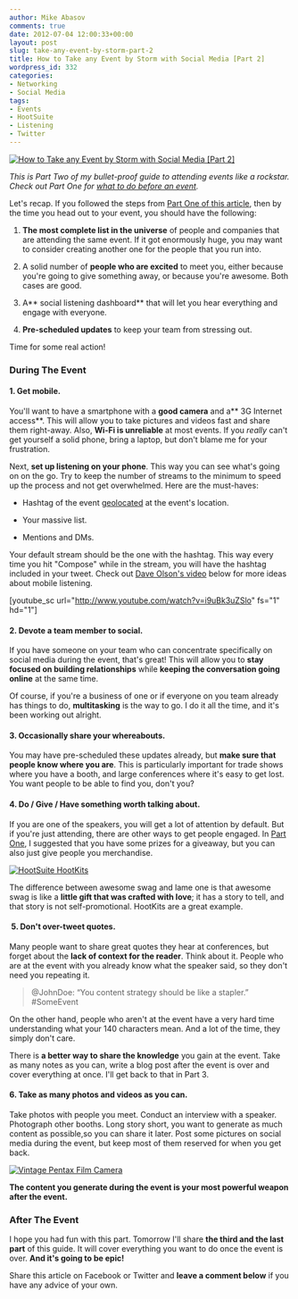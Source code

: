 ```yaml
---
author: Mike Abasov
comments: true
date: 2012-07-04 12:00:33+00:00
layout: post
slug: take-any-event-by-storm-part-2
title: How to Take any Event by Storm with Social Media [Part 2]
wordpress_id: 332
categories:
- Networking
- Social Media
tags:
- Events
- HootSuite
- Listening
- Twitter
---
```


[![How to Take any Event by Storm with Social Media [Part 2]](http://marketingbeforefunding.com/wp-content/uploads/2012/07/storm2.png)](http://marketingbeforefunding.com/2012/07/04/take-any-event-by-storm-part-2/)

_This is Part Two of my bullet-proof guide to attending events like a rockstar. Check out Part One for [what to do before an event](http://marketingbeforefunding.com/2012/07/03/take-any-event-by-storm-part-1/)._

Let's recap. If you followed the steps from [Part One of this article](http://marketingbeforefunding.com/2012/07/03/take-any-event-by-storm-part-1/), then by the time you head out to your event, you should have the following:



	
  1. **The most complete list in the universe** of people and companies that are attending the same event. If it got enormously huge, you may want to consider creating another one for the people that you run into.

	
  2. A solid number of **people who are excited** to meet you, either because you're going to give something away, or because you're awesome. Both cases are good.

	
  3. A** social listening dashboard** that will let you hear everything and engage with everyone.

	
  4. **Pre-scheduled updates** to keep your team from stressing out.


Time for some real action!


### During The Event




#### 1. Get mobile.


You'll want to have a smartphone with a **good camera** and a** 3G Internet access**. This will allow you to take pictures and videos fast and share them right-away. Also, **Wi-Fi is unreliable** at most events. If you _really_ can't get yourself a solid phone, bring a laptop, but don't blame me for your frustration.

Next, **set up listening on your phone**. This way you can see what's going on on the go. Try to keep the number of streams to the minimum to speed up the process and not get overwhelmed. Here are the must-haves:



	
  * Hashtag of the event [geolocated](http://marketingbeforefunding.com/2012/06/25/advanced-social-listening-using-geolocation/) at the event's location.

	
  * Your massive list.

	
  * Mentions and DMs.


Your default stream should be the one with the hashtag. This way every time you hit "Compose" while in the stream, you will have the hashtag included in your tweet. Check out [Dave Olson's video](http://www.youtube.com/watch?v=i9uBk3uZSlo) below for more ideas about mobile listening.

[youtube_sc url="http://www.youtube.com/watch?v=i9uBk3uZSlo" fs="1" hd="1"]


#### 2. Devote a team member to social.


If you have someone on your team who can concentrate specifically on social media during the event, that's great! This will allow you to **stay focused on building relationships** while **keeping the conversation going online** at the same time.

Of course, if you're a business of one or if everyone on you team already has things to do, **multitasking** is the way to go. I do it all the time, and it's been working out alright.


#### 3. Occasionally share your whereabouts.


You may have pre-scheduled these updates already, but **make sure that people know where you are**. This is particularly important for trade shows where you have a booth, and large conferences where it's easy to get lost. You want people to be able to find you, don't you?


#### 4. Do / Give / Have something worth talking about.


If you are one of the speakers, you will get a lot of attention by default. But if you're just attending, there are other ways to get people engaged. In [Part One](http://marketingbeforefunding.com/2012/07/03/take-any-event-by-storm-part-1/), I suggested that you have some prizes for a giveaway, but you can also just give people you merchandise.


[![HootSuite HootKits](http://marketingbeforefunding.com/wp-content/uploads/2012/07/L00yQEFsOC.jpeg)](http://lifeofowly.tumblr.com/post/25105003494/hoothoot-welcome-to-the-hootclub-rt-kojbfilms)


The difference between awesome swag and lame one is that awesome swag is like a **little gift that was crafted with love**; it has a story to tell, and that story is not self-promotional. HootKits are a great example.


####  5. Don't over-tweet quotes.


Many people want to share great quotes they hear at conferences, but forget about the **lack of context for the reader**. Think about it. People who are at the event with you already know what the speaker said, so they don't need you repeating it.


> @JohnDoe: “You content strategy should be like a stapler.” #SomeEvent


On the other hand, people who aren't at the event have a very hard time understanding what your 140 characters mean. And a lot of the time, they simply don't care.

There is **a better way to share the knowledge** you gain at the event. Take as many notes as you can, write a blog post after the event is over and cover everything at once. I'll get back to that in Part 3.


#### 6. Take as many photos and videos as you can.


Take photos with people you meet. Conduct an interview with a speaker. Photograph other booths. Long story short, you want to generate as much content as possible,so you can share it later. Post some pictures on social media during the event, but keep most of them reserved for when you get back.


[![Vintage Pentax Film Camera](http://farm1.staticflickr.com/173/420563241_b41c8cabcf.jpg)](http://www.flickr.com/photos/genericface/420563241/)


**The content you generate during the event is your most powerful weapon after the event.**


### After The Event


I hope you had fun with this part. Tomorrow I'll share **the third and the last part** of this guide. It will cover everything you want to do once the event is over. **And it's going to be epic!**

Share this article on Facebook or Twitter and **leave a comment below** if you have any advice of your own.

